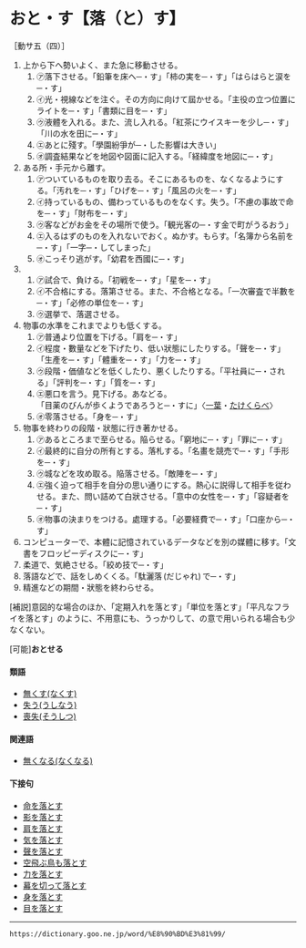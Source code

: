 # おと・す【落（と）す】

［動サ五（四）］
1.  上から下へ勢いよく、また急に移動させる。    
    1.  ㋐落下させる。「鉛筆を床へ─・す」「柿の実を─・す」「はらはらと涙を─・す」        
    2.  ㋑光・視線などを注ぐ。その方向に向けて屆かせる。「主役の立つ位置にライトを─・す」「書類に目を─・す」        
    3.  ㋒液體を入れる。また、流し入れる。「紅茶にウイスキーを少し─・す」「川の水を田に─・す」        
    4.  ㋓あとに殘す。「學園紛爭が─・した影響は大きい」        
    5.  ㋔調査結果などを地図や図面に記入する。「経緯度を地図に─・す」
2. ある所・手元から離す。    
    1.  ㋐ついているものを取り去る。そこにあるものを、なくなるようにする。「汚れを─・す」「ひげを─・す」「風呂の火を─・す」        
    2.  ㋑持っているもの、備わっているものをなくす。失う。「不慮の事故で命を─・す」「財布を─・す」        
    3.  ㋒客などがお金をその場所で使う。「観光客の─・す金で町がうるおう」        
    4.  ㋓入るはずのものを入れないでおく。ぬかす。もらす。「名簿から名前を─・す」「一字─・してしまった」        
    5.  ㋔こっそり逃がす。「幼君を西國に─・す」
3.     
    1.  ㋐試合で、負ける。「初戦を─・す」「星を─・す」        
    2.  ㋑不合格にする。落第させる。また、不合格となる。「一次審査で半數を─・す」「必修の単位を─・す」        
    3.  ㋒選挙で、落選させる。
4. 物事の水準をこれまでよりも低くする。    
    1.  ㋐普通より位置を下げる。「肩を─・す」        
    2.  ㋑程度・數量などを下げたり、低い狀態にしたりする。「聲を─・す」「生產を─・す」「體重を─・す」「力を─・す」        
    3.  ㋒段階・価値などを低くしたり、悪くしたりする。「平社員に─・される」「評判を─・す」「質を─・す」        
    4.  ㋓悪口を言う。見下げる。あなどる。        
        「目薬のびんが歩くようであろうと─・すに」〈[一葉](https://dictionary.goo.ne.jp/word/person/%E6%A8%8B%E5%8F%A3%E4%B8%80%E8%91%89/#jn-184012)・[たけくらべ](https://dictionary.goo.ne.jp/word/%E3%81%9F%E3%81%91%E3%81%8F%E3%82%89%E3%81%B9/#jn-136062)〉        
    5.  ㋔零落させる。「身を─・す」
5. 物事を終わりの段階・狀態に行き著かせる。
    1.  ㋐あるところまで至らせる。陥らせる。「窮地に─・す」「罪に─・す」        
    2.  ㋑最終的に自分の所有とする。落札する。「名畫を競売で─・す」「手形を─・す」        
    3.  ㋒城などを攻め取る。陥落させる。「敵陣を─・す」        
    4.  ㋓強く迫って相手を自分の思い通りにする。熱心に説得して相手を従わせる。また、問い詰めて白狀させる。「意中の女性を─・す」「容疑者を─・す」        
    5.  ㋔物事の決まりをつける。處理する。「必要経費で─・す」「口座から─・す」
6. コンピューターで、本體に記憶されているデータなどを別の媒體に移す。「文書をフロッピーディスクに─・す」    
7. 柔道で、気絶させる。「絞め技で─・す」
8. 落語などで、話をしめくくる。「駄灑落 (だじゃれ) で─・す」
9. 精進などの期間・狀態を終わらせる。
    

\[補説\]意図的な場合のほか、「定期入れを落とす」「単位を落とす」「平凡なフライを落とす」のように、不用意にも、うっかりして、の意で用いられる場合も少なくない。

\[可能\]**おとせる**

#### 類語

-   [無くす(なくす)](https://dictionary.goo.ne.jp/word/%E7%84%A1%E3%81%8F%E3%81%99/#jn-163704)
-   [失う(うしなう)](https://dictionary.goo.ne.jp/word/%E5%A4%B1%E3%81%86/#jn-18565)
-   [喪失(そうしつ)](https://dictionary.goo.ne.jp/word/%E5%96%AA%E5%A4%B1/#jn-128662)

#### 関連語

-   [無くなる(なくなる)](https://dictionary.goo.ne.jp/word/%E7%84%A1%E3%81%8F%E3%81%AA%E3%82%8B/#jn-163710)

#### 下接句

-   [命を落とす](https://dictionary.goo.ne.jp/word/%E5%91%BD%E3%82%92%E8%90%BD%E3%81%A8%E3%81%99/#jn-14539)
-   [影を落とす](https://dictionary.goo.ne.jp/word/%E5%BD%B1%E3%82%92%E8%90%BD%E3%81%A8%E3%81%99/#jn-39438)
-   [肩を落とす](https://dictionary.goo.ne.jp/word/%E8%82%A9%E3%82%92%E8%90%BD%E3%81%A8%E3%81%99/#jn-41620)
-   [気を落とす](https://dictionary.goo.ne.jp/word/%E6%B0%97%E3%82%92%E8%90%BD%E3%81%A8%E3%81%99/#jn-50128)
-   [聲を落とす](https://dictionary.goo.ne.jp/word/%E5%A3%B0%E3%82%92%E8%90%BD%E3%81%A8%E3%81%99/#jn-75676)
-   [空飛ぶ鳥も落とす](https://dictionary.goo.ne.jp/word/%E7%A9%BA%E9%A3%9B%E3%81%B6%E9%B3%A5%E3%82%82%E8%90%BD%E3%81%A8%E3%81%99/#jn-131536)
-   [力を落とす](https://dictionary.goo.ne.jp/word/%E5%8A%9B%E3%82%92%E8%90%BD%E3%81%A8%E3%81%99/#jn-141241)
-   [幕を切って落とす](https://dictionary.goo.ne.jp/word/%E5%B9%95%E3%82%92%E5%88%87%E3%81%A3%E3%81%A6%E8%90%BD%E3%81%A8%E3%81%99/#jn-207477)
-   [身を落とす](https://dictionary.goo.ne.jp/word/%E8%BA%AB%E3%82%92%E8%90%BD%E3%81%A8%E3%81%99/#jn-210705)
-   [目を落とす](https://dictionary.goo.ne.jp/word/%E7%9B%AE%E3%82%92%E8%90%BD%E3%81%A8%E3%81%99/#jn-216383)

---
`https://dictionary.goo.ne.jp/word/%E8%90%BD%E3%81%99/`